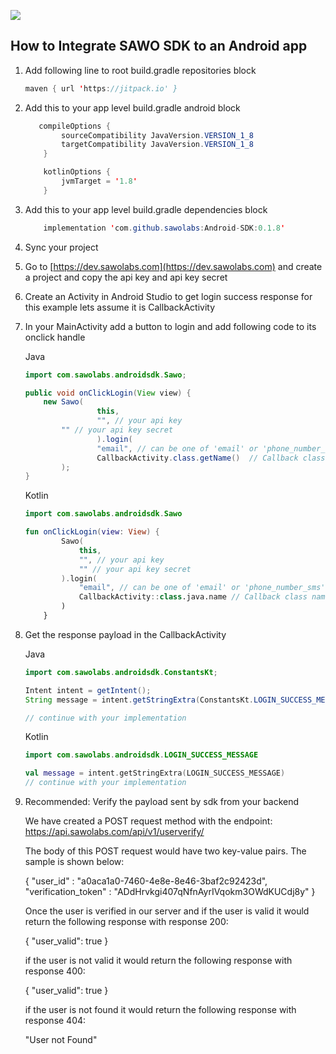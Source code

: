 [![](https://jitpack.io/v/sawolabs/Android-SDK.svg)](https://jitpack.io/#sawolabs/Android-SDK)

## How to Integrate SAWO SDK to an Android app

1. Add following line to root build.gradle repositories block

   ```java
   maven { url 'https://jitpack.io' }
   ```

2. Add this to your app level build.gradle android block
    ```java
       compileOptions {
            sourceCompatibility JavaVersion.VERSION_1_8
            targetCompatibility JavaVersion.VERSION_1_8
        }
    
        kotlinOptions {
            jvmTarget = '1.8'
        }
    ```

3. Add this to your app level build.gradle dependencies block

   ```java
	   implementation 'com.github.sawolabs:Android-SDK:0.1.8'
   ```

4. Sync your project

5. Go to [https://dev.sawolabs.com](https://dev.sawolabs.com) and create a project and copy the api key and api key secret 

6. Create an Activity in Android Studio to get login success response for this example lets assume it is CallbackActivity

7. In your MainActivity add a button to login and add following code to its onclick handle

   Java

   ```java
   import com.sawolabs.androidsdk.Sawo;
   
   public void onClickLogin(View view) {
       new Sawo(
                   this, 
                   "", // your api key
		   "" // your api key secret
                   ).login(
                   "email", // can be one of 'email' or 'phone_number_sms'
                   CallbackActivity.class.getName()  // Callback class name
           );
   }
   ```

   

   Kotlin

   ```kotlin
   import com.sawolabs.androidsdk.Sawo
   
   fun onClickLogin(view: View) {
           Sawo(
               this,
               "", // your api key
               "" // your api key secret
           ).login(
               "email", // can be one of 'email' or 'phone_number_sms'
               CallbackActivity::class.java.name // Callback class name
           )
       }
   ```

   

8. Get the response payload in the CallbackActivity

   Java

   ```java
   import com.sawolabs.androidsdk.ConstantsKt;
   
   Intent intent = getIntent();
   String message = intent.getStringExtra(ConstantsKt.LOGIN_SUCCESS_MESSAGE);
   
   // continue with your implementation
   ```

   Kotlin

   ```kotlin
   import com.sawolabs.androidsdk.LOGIN_SUCCESS_MESSAGE
   
   val message = intent.getStringExtra(LOGIN_SUCCESS_MESSAGE)
   // continue with your implementation
   ```

9. Recommended: Verify the payload sent by sdk from your backend
   
   We have created a POST request method with the endpoint: https://api.sawolabs.com/api/v1/userverify/
   
   The body of this POST request would have two key-value pairs. The sample is shown below:

	{
	   "user_id" : "a0aca1a0-7460-4e8e-8e46-3baf2c92423d",
	   "verification_token" : "ADdHrvkgi407qNfnAyrIVqokm3OWdKUCdj8y"
	}

	
    Once the user is verified in our server and if the user is valid it would return the following response with response 200:

	{
	   "user_valid": true
	}

   if the user is not valid it would return  the following response with response 400:

	{
	   "user_valid": true
	}

   if the user is not found it would return  the following response with response 404:

	"User not Found"
